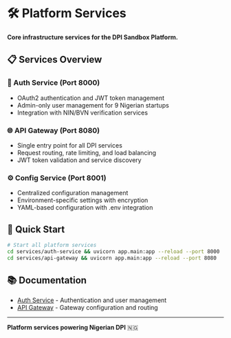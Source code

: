 # 🛠️ Platform Services

**Core infrastructure services for the DPI Sandbox Platform.**

## 📋 Services Overview

### **🔐 Auth Service** (Port 8000)
- OAuth2 authentication and JWT token management
- Admin-only user management for 9 Nigerian startups
- Integration with NIN/BVN verification services

### **🌐 API Gateway** (Port 8080)
- Single entry point for all DPI services
- Request routing, rate limiting, and load balancing
- JWT token validation and service discovery

### **⚙️ Config Service** (Port 8001)
- Centralized configuration management
- Environment-specific settings with encryption
- YAML-based configuration with .env integration

## 🚀 Quick Start

```bash
# Start all platform services
cd services/auth-service && uvicorn app.main:app --reload --port 8000
cd services/api-gateway && uvicorn app.main:app --reload --port 8080
```

## 📚 Documentation

- [Auth Service](auth-service/README.md) - Authentication and user management
- [API Gateway](api-gateway/README.md) - Gateway configuration and routing

---

**Platform services powering Nigerian DPI** 🇳🇬